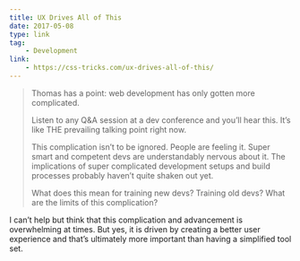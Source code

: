 ```yaml
---
title: UX Drives All of This
date: 2017-05-08
type: link
tag:
    - Development
link:
    - https://css-tricks.com/ux-drives-all-of-this/
---
```

> Thomas has a point: web development has only gotten more complicated.
> 
> Listen to any Q&amp;A session at a dev conference and you’ll hear this. It’s like THE prevailing talking point right now.
> 
> This complication isn’t to be ignored. People are feeling it. Super smart and competent devs are understandably nervous about it. The implications of super complicated development setups and build processes probably haven’t quite shaken out yet.
> 
> What does this mean for training new devs? Training old devs? What are the limits of this complication?

I can’t help but think that this complication and advancement is overwhelming at times. But yes, it is driven by creating a better user experience and that’s ultimately more important than having a simplified tool set.